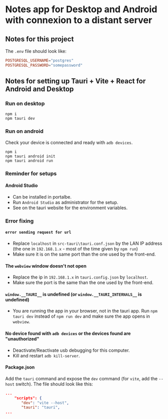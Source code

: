 # Notes app for Desktop and Android with connexion to a distant server

## Notes for this project

The `.env` file should look like:

```toml
POSTGRESQL_USERNAME="postgres"
POSTGRESQL_PASSWORD="somepassword"
```

## Notes for setting up Tauri + Vite + React for Android and Desktop

### Run on desktop

```shell
npm i
npm tauri dev
```

### Run on android

Check your device is connected and ready with `adb devices`.

```shell
npm i
npm tauri android init
npm tauri android run
```

### Reminder for setups

#### Android Studio

- Can be installed in portalbe.
- Run `Android Studio` as administrator for the setup.
- See on the tauri website for the environment variables.

### Error fixing

#### `error sending request for url`

- Replace `localhost` in `src-tauri\tauri.conf.json` by the LAN IP address (the one in `192.168.1.x` - most of the time given by `npm run`)
- Make sure it is on the same port than the one used by the front-end.

#### The `webview` window doesn't not open

- Replace the ip in `192.168.1.x` in `tauri.config.json` by `localhost`.
- Make sure the port is the same than the one used by the front-end.

#### `window.__TAURI__` is undefined (or `window.__TAURI_INTERNALS__` is undefined)

- You are running the app in your browser, not in the tauri app. Run `npm tauri dev` instead of `npm run dev` and make sure the app opens in `webview`.

#### No device found with `adb devices` or the devices found are "unauthorized"

- Deactivate/Reactivate usb debugging for this computer.
- Kill and restart `adb kill-server`.

#### Package.json

Add the `tauri` command and expose the `dev` command (for `vite`, add the `--host` switch). The file should look like this:

```json
...
    "scripts": {
       "dev": "vite --host",
       "tauri": "tauri",
...
```
